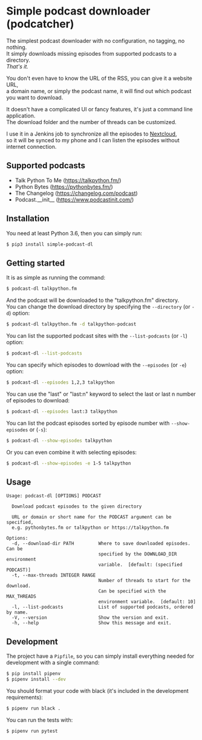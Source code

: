# Simple podcast downloader (podcatcher)

The simplest podcast downloader with no configuration, no tagging, no nothing.  
It simply downloads missing episodes from supported podcasts to a directory.  
*That's it.*

You don't even have to know the URL of the RSS, you can give it a website URL,  
a domain name, or simply the podcast name, it will find out which podcast you want to download.  

It doesn't have a complicated UI or fancy features, it's just a command line application.  
The download folder and the number of threads can be customized.

I use it in a Jenkins job to synchronize all the episodes to [Nextcloud](https://nextcloud.com/),  
so it will be synced to my phone and I can listen the episodes without internet connection.


## Supported podcasts

- Talk Python To Me (https://talkpython.fm/)
- Python Bytes (https://pythonbytes.fm/)
- The Changelog (https://changelog.com/podcast)
- Podcast.\_\_init__ (https://www.podcastinit.com/)


## Installation

You need at least Python 3.6, then you can simply run:
```bash
$ pip3 install simple-podcast-dl
```


## Getting started

It is as simple as running the command:
```bash
$ podcast-dl talkpython.fm
```

And the podcast will be downloaded to the "talkpython.fm" directory.  
You can change the download directory by specifying the `--directory`
(or `-d`) option:
```bash
$ podcast-dl talkpython.fm -d talkpython-podcast
```

You can list the supported podcast sites with the `--list-podcasts`
(or `-l`) option:
```bash
$ podcast-dl --list-podcasts
```

You can specify which episodes to download with the `--episodes`
(or `-e`) option:
```bash
$ podcast-dl --episodes 1,2,3 talkpython
```

You can use the "last" or "last:n" keyword to select the last or last n number
of episodes to download:
```bash
$ podcast-dl --episodes last:3 talkpython
```

You can list the podcast episodes sorted by episode number with
`--show-episodes` or (`-s`):
```bash
$ podcast-dl --show-episodes talkpython
```

Or you can even combine it with selecting episodes:
```bash
$ podcast-dl --show-episodes -e 1-5 talkpython
```


## Usage

```plain
Usage: podcast-dl [OPTIONS] PODCAST

  Download podcast episodes to the given directory

  URL or domain or short name for the PODCAST argument can be specified,
  e.g. pythonbytes.fm or talkpython or https://talkpython.fm

Options:
  -d, --download-dir PATH         Where to save downloaded episodes. Can be
                                  specified by the DOWNLOAD_DIR environment
                                  variable.  [default: (specified PODCAST)]
  -t, --max-threads INTEGER RANGE
                                  Number of threads to start for the download.
                                  Can be specified with the MAX_THREADS
                                  environment variable.  [default: 10]
  -l, --list-podcasts             List of supported podcasts, ordered by name.
  -V, --version                   Show the version and exit.
  -h, --help                      Show this message and exit.
```


## Development

The project have a `Pipfile`, so you can simply install everything needed for development with a single command:

```bash
$ pip install pipenv
$ pipenv install --dev
```

You should format your code with black (it's included in the development requirements):

```bash
$ pipenv run black .
```

You can run the tests with:
```bash
$ pipenv run pytest
```
